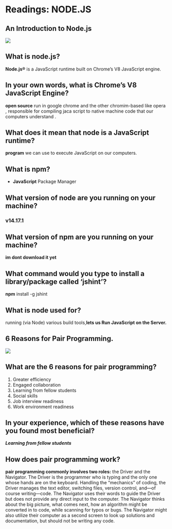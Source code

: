 # Readings: NODE.JS

## An Introduction to Node.js 

![](https://rokkey.com/static/9ff5352a888cc42d5a46124dc17542f2/b4f03/nodejs-cover.jpg)

## What is node.js?

**Node.js®** is a JavaScript runtime built on Chrome’s V8 JavaScript engine.


## In your own words, what is Chrome’s V8 JavaScript Engine?


**open source** run in google chrome and the other chromim-based like opera , responsible for compiling jaca script to native machine code that our computers understand .


## What does it mean that node is a JavaScript runtime?

**program** we can use to execute JavaScript on our computers.

## What is npm?

- **JavaScript** Package Manager

## What version of node are you running on your machine?

### v14.17.1


## What version of npm are you running on your machine?

**im dont download it yet**

## What command would you type to install a library/package called ‘jshint’?


**npm** install -g jshint

## What is node used for?

running (via Node) various build tools,**lets us Run JavaScript on the Server.**




## 6 Reasons for Pair Programming.

![](https://miro.medium.com/max/1400/0*eNIqdaQSfXe18kXE.jpeg)


## What are the 6 reasons for pair programming?
1. Greater efficiency
2. Engaged collaboration
3. Learning from fellow students
4. Social skills
5. Job interview readiness
6. Work environment readiness

## In your experience, which of these reasons have you found most beneficial?

 ***Learning from fellow students***

## How does pair programming work?


**pair programming commonly involves two roles:** the Driver and the Navigator. The Driver is the programmer who is typing and the only one whose hands are on the keyboard. Handling the “mechanics” of coding, the Driver manages the text editor, switching files, version control, and—of course writing—code. The Navigator uses their words to guide the Driver but does not provide any direct input to the computer. The Navigator thinks about the big picture, what comes next, how an algorithm might be converted in to code, while scanning for typos or bugs. The Navigator might also utilize their computer as a second screen to look up solutions and documentation, but should not be writing any code.
